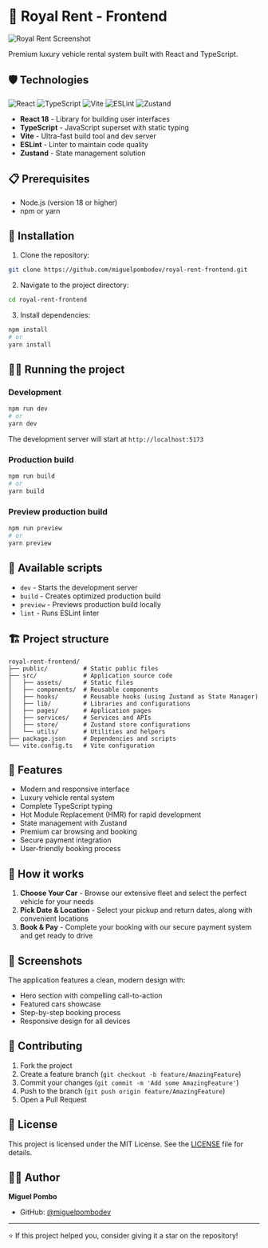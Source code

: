# 🏰 Royal Rent - Frontend

![Royal Rent Screenshot](https://github.com/miguelpombodev/royal-rent-frontend/assets/your-screenshot.png)

Premium luxury vehicle rental system built with React and TypeScript.

## 🛡️ Technologies

![React](https://img.shields.io/badge/React-18-61DAFB?style=for-the-badge&logo=react&logoColor=white)
![TypeScript](https://img.shields.io/badge/TypeScript-5.0-3178C6?style=for-the-badge&logo=typescript&logoColor=white)
![Vite](https://img.shields.io/badge/Vite-5.0-646CFF?style=for-the-badge&logo=vite&logoColor=white)
![ESLint](https://img.shields.io/badge/ESLint-8.0-4B32C3?style=for-the-badge&logo=eslint&logoColor=white)
![Zustand](https://img.shields.io/badge/Zustand-State_Manager-FF6B35?style=for-the-badge&logo=react&logoColor=white)

- **React 18** - Library for building user interfaces
- **TypeScript** - JavaScript superset with static typing
- **Vite** - Ultra-fast build tool and dev server
- **ESLint** - Linter to maintain code quality
- **Zustand** - State management solution

## 📋 Prerequisites

- Node.js (version 18 or higher)
- npm or yarn

## 🔧 Installation

1. Clone the repository:
```bash
git clone https://github.com/miguelpombodev/royal-rent-frontend.git
```

2. Navigate to the project directory:
```bash
cd royal-rent-frontend
```

3. Install dependencies:
```bash
npm install
# or
yarn install
```

## 🏃‍♂️ Running the project

### Development
```bash
npm run dev
# or
yarn dev
```

The development server will start at `http://localhost:5173`

### Production build
```bash
npm run build
# or
yarn build
```

### Preview production build
```bash
npm run preview
# or
yarn preview
```

## 📝 Available scripts

- `dev` - Starts the development server
- `build` - Creates optimized production build
- `preview` - Previews production build locally
- `lint` - Runs ESLint linter

## 🏗️ Project structure

```
royal-rent-frontend/
├── public/          # Static public files
├── src/             # Application source code
│   ├── assets/      # Static files
│   ├── components/  # Reusable components
│   ├── hooks/       # Reusable hooks (using Zustand as State Manager)
│   ├── lib/         # Libraries and configurations
│   ├── pages/       # Application pages
│   ├── services/    # Services and APIs
│   ├── store/       # Zustand store configurations
│   └── utils/       # Utilities and helpers
├── package.json     # Dependencies and scripts
└── vite.config.ts   # Vite configuration
```

## 🎨 Features

- Modern and responsive interface
- Luxury vehicle rental system
- Complete TypeScript typing
- Hot Module Replacement (HMR) for rapid development
- State management with Zustand
- Premium car browsing and booking
- Secure payment integration
- User-friendly booking process

## 🚗 How it works

1. **Choose Your Car** - Browse our extensive fleet and select the perfect vehicle for your needs
2. **Pick Date & Location** - Select your pickup and return dates, along with convenient locations
3. **Book & Pay** - Complete your booking with our secure payment system and get ready to drive

## 🌟 Screenshots

The application features a clean, modern design with:
- Hero section with compelling call-to-action
- Featured cars showcase
- Step-by-step booking process
- Responsive design for all devices

## 🤝 Contributing

1. Fork the project
2. Create a feature branch (`git checkout -b feature/AmazingFeature`)
3. Commit your changes (`git commit -m 'Add some AmazingFeature'`)
4. Push to the branch (`git push origin feature/AmazingFeature`)
5. Open a Pull Request

## 📄 License

This project is licensed under the MIT License. See the [LICENSE](LICENSE) file for details.

## 👨‍💻 Author

**Miguel Pombo**
- GitHub: [@miguelpombodev](https://github.com/miguelpombodev)

---

⭐ If this project helped you, consider giving it a star on the repository!